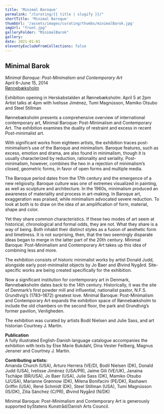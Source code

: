 ```yaml
---
title: 'Minimal Baroque'
permalink: "/Curating/{{ title | slugify }}/"
shortTitle: 'Minimal Baroque'
thumbUrl: '/assets/images/curating/thumbs/minimalBarok.jpg'
imgUrl: "front.jpg"
galleryFolder: "MinimalBarok"
gallery:
date: 2021-01-01
eleventyExcludeFromCollections: false
---
```



<div class="Txt">
  <h2>Minimal Barok</h2>
  <p><em>Minimal Baroque: Post-Minimalism and Contemporary Art</em><br>
  April 6–June 15, 2014<br><a href="http://roennebaeksholm.dk/" target="_blank">Rønnebæksholm</a></p>
  <p>Exhibition opening in Herskabstalden at Rønnebæksholm: April 5 at 2pm<br>
  Artist talks at 4pm with Ivelisse Jiménez, Tumi Magnússon, Mamiko Otsubo and Steel Stillman</p>
  <p>Rønnebæksholm presents a comprehensive overview of international contemporary art, Minimal Baroque: Post-Minimalism and Contemporary Art. The exhibition examines the duality of restraint and excess in recent Post-minimalist art.</p>
  <p>With significant works from eighteen artists, the exhibition traces post-minimalism’s use of the Baroque and minimalism. Baroque features, such as excess, emotion and drama, are also found in minimalism, though it is usually characterized by reduction, rationality and seriality. Post-minimalism, however, combines the two in a rejection of minimalism’s closed, geometric forms, in favor of open forms and multiple media.</p>
  <p>The Baroque period dates from the 17th century and the emergence of a new religiosity. Baroque culture was one of extremes visualized in painting, as well as sculpture and architecture. In the 1960s, minimalism produced an awareness of materiality and process in art-making. In Baroque art, exaggeration was praised, while minimalism advocated severe reduction. To look at both is to draw on the idea of an amplification of form, material, shape and color.</p>
  <p>Yet they share common characteristics. If these two modes of art seem at historical, chronological and formal odds, they are not. What they share is a way of being. Both inhabit their distinct styles as a fusion of aesthetic form and timeliness. It is not surprising, then, that the two seemingly disparate ideas began to merge in the latter part of the 20th century. Minimal Baroque: Post-Minimalism and Contemporary Art takes up this idea of combining less and more.</p>
  <p>The exhibition consists of historic minimalist works by artist Donald Judd, alongside early post-minimalist objects by Jo Baer and Øivind Nygård. Site-specific works are being created specifically for the exhibition.</p>
  <p>Now a significant institution for contemporary art in Denmark, Rønnebæksholm dates back to the 14th century. Historically, it was the site of Denmark’s first powder mill and influential, nationalist pastor, N.F.S. Grundtvig’s (1783–1872) greatest love. Minimal Baroque: Post-Minimalism and Contemporary Art expands the exhibition space of Rønnebæksholm to include the old chambers on the second floor, the park and Grundtvig’s former pavilion, Venligheden.</p>
  <p>The exhibition&nbsp;was curated by artists Bodil Nielsen and Julie Sass, and art historian Courtney J. Martin.</p>
  <p><strong>Publication</strong><br>
  A fully illustrated&nbsp;English-Danish language&nbsp;catalogue&nbsp;accompanies the exhibition with texts by Else Marie Bukdahl, Dina Vester Feilberg, Magnus Jensner and Courtney J. Martin.</p>
  <p><strong>Contributing artists:</strong><br>
  Amanda Church (USA), Arturo Herrera (VE/D), Bodil Nielsen (DK), Donald Judd (USA), Ivelisse Jiménez (USA/PR), Jaime Gili (VE/UK), Janaina Tschäpe (BR/USA), Jo Baer (USA), Julie Sass (DK), Mamiko Otsubo (J/USA), Marianne Grønnow (DK), Milena Bonifacini (PE/DK), Rashawn Griffin (USA), René Schmidt (DK), Steel Stillman (USA), Tumi Magnússon (IS/DK), Zilia Sánchez (C/PR), Øivind Nygård (N/DK)</p>
  <p>Minimal Baroque: Post-Minimalism and Contemporary Art&nbsp;is generously supported byStatens Kunstråd/Danish Arts Council.</p>
</div>